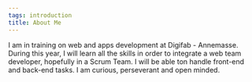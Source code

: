 ```yaml
---
tags: introduction
title: About Me
---
```


I am in training on web and apps development at Digifab - Annemasse. During this year, I will learn all the skills in order to integrate a web team developer, hopefully in a Scrum Team.
I will be able ton handle front-end and back-end tasks. I am curious, perseverant and open minded.